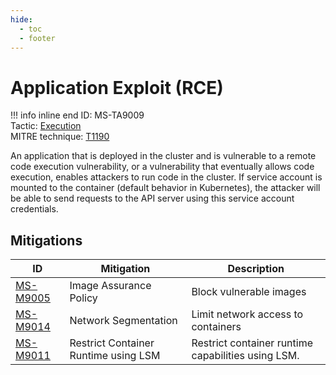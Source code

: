 ```yaml
---
hide:
  - toc
  - footer
---
```


# Application Exploit (RCE)

!!! info inline end
    ID: MS-TA9009<br>
    Tactic: [Execution](../tactics/Execution/index.md) <br>
    MITRE technique: [T1190](https://attack.mitre.org/techniques/T1190/)

An application that is deployed in the cluster and is vulnerable to a remote code execution vulnerability, or a vulnerability that eventually allows code execution, enables attackers to run code in the cluster. If service account is mounted to the container (default behavior in Kubernetes), the attacker will be able to send requests to the API server using this service account credentials.

## Mitigations

|ID|Mitigation|Description|
|--|----------|-----------|
|[MS-M9005](../mitigations/MS-M9005/index.md)|Image Assurance Policy|Block vulnerable images|
|[MS-M9014](../mitigations/MS-M9014%20Network%20Segmentation.md)|Network Segmentation|Limit network access to containers|
|[MS-M9011](../mitigations/MS-M9011%20Restrict%20Container%20Runtime%20using%20LSM.md)|Restrict Container Runtime using LSM|Restrict container runtime capabilities using LSM.|
